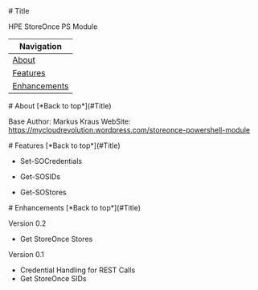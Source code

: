 <a name="Title">
# Title

HPE StoreOnce PS Module

|Navigation|
|-----------------|
|[About](#About)|
|[Features](#Features)|
|[Enhancements](#Enhancements)|


<a name="About">
# About
[*Back to top*](#Title)

Base Author: Markus Kraus
WebSite: https://mycloudrevolution.wordpress.com/storeonce-powershell-module

<a name="Features">
# Features
[*Back to top*](#Title)

* Set-SOCredentials


* Get-SOSIDs

* Get-SOStores

<a name="Enhancements">
# Enhancements
[*Back to top*](#Title)

Version 0.2
+ Get StoreOnce Stores

Version 0.1
+ Credential Handling for REST Calls
+ Get StoreOnce SIDs

